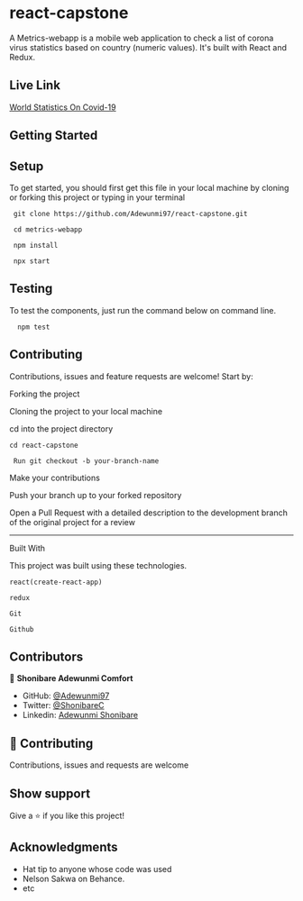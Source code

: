 # react-capstone
A Metrics-webapp is a mobile web application to check a list of corona virus statistics based on country (numeric values). It's built with React and Redux.

## Live Link
[World Statistics On Covid-19]()

## Getting Started

## Setup

To get started, you should first get this file in your local machine by cloning or forking this project or typing in your terminal
```
 git clone https://github.com/Adewunmi97/react-capstone.git

 cd metrics-webapp

 npm install

 npx start
```

## Testing
To test the components, just run the command below on command line.
```
  npm test
```

## Contributing

Contributions, issues and feature requests are welcome! Start by:

Forking the project

Cloning the project to your local machine

cd into the project directory

```
cd react-capstone

 Run git checkout -b your-branch-name
```

Make your contributions

Push your branch up to your forked repository

Open a Pull Request with a detailed description to the development branch of the original project for a review

---

Built With

This project was built using these technologies.

```
react(create-react-app)

redux

Git

Github
```

## Contributors

👤 **Shonibare Adewunmi Comfort**
- GitHub: [@Adewunmi97](https://github.com/Adewunmi97)
- Twitter: [@ShonibareC](https://twitter.com/ShonibareC)
- Linkedin: [Adewunmi Shonibare](https://www.linkedin.com/in/adewunmi97)

## 🤝 Contributing

Contributions, issues and requests are welcome

## Show support


Give a ⭐️ if you like this project!

## Acknowledgments

- Hat tip to anyone whose code was used
- Nelson Sakwa on Behance.
- etc
